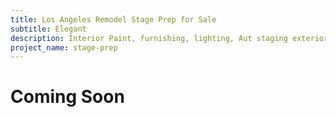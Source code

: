 ```yaml
---
title: Los Angeles Remodel Stage Prep for Sale
subtitle: Elegant 
description: Interior Paint, furnishing, lighting, Aut staging exterior, landscape, Sold in 30 days $2.4M 
project_name: stage-prep
---
```


# Coming Soon